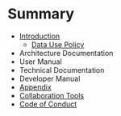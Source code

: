 # Summary

* [Introduction](README.md)
    * [Data Use Policy](data_release_policy.md)
* Architecture Documentation
* User Manual
* Technical Documentation
* Developer Manual
* [Appendix](appendix.md)
* [Collaboration Tools](collaboration_tools.md)
* [Code of Conduct](code_of_conduct.md)

